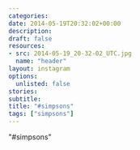 ```yaml
---
categories:
date: 2014-05-19T20:32:02+00:00
description:
draft: false
resources:
- src: 2014-05-19_20-32-02_UTC.jpg
  name: "header"
layout: instagram
options:
  unlisted: false
stories:
subtitle:
title: "#simpsons"
tags: ["simpsons"]
---
```


"#simpsons"
